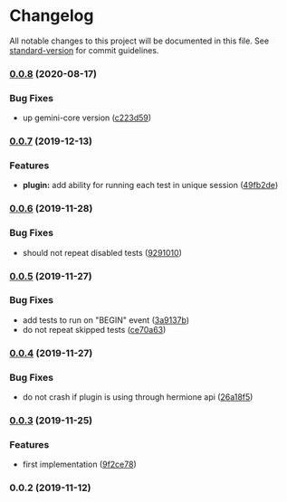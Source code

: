 # Changelog

All notable changes to this project will be documented in this file. See [standard-version](https://github.com/conventional-changelog/standard-version) for commit guidelines.

### [0.0.8](https://github.com/gemini-testing/hermione-test-repeater/compare/v0.0.7...v0.0.8) (2020-08-17)


### Bug Fixes

* up gemini-core version ([c223d59](https://github.com/gemini-testing/hermione-test-repeater/commit/c223d597dfe30d78579f43cc403d62e238c9926c))

### [0.0.7](https://github.com/gemini-testing/hermione-test-repeater/compare/v0.0.6...v0.0.7) (2019-12-13)


### Features

* **plugin:** add ability for running each test in unique session ([49fb2de](https://github.com/gemini-testing/hermione-test-repeater/commit/49fb2de05c6e54fabbec2bf124c12332bb9fb6ad))

### [0.0.6](https://github.com/gemini-testing/hermione-test-repeater/compare/v0.0.5...v0.0.6) (2019-11-28)


### Bug Fixes

* should not repeat disabled tests ([9291010](https://github.com/gemini-testing/hermione-test-repeater/commit/92910104f018587f3439124f3921d4cd8d5f0733))

### [0.0.5](https://github.com/gemini-testing/hermione-test-repeater/compare/v0.0.4...v0.0.5) (2019-11-27)


### Bug Fixes

* add tests to run on "BEGIN" event ([3a9137b](https://github.com/gemini-testing/hermione-test-repeater/commit/3a9137beb37ea206d46fb0597f3357ad077eee0d))
* do not repeat skipped tests ([ce70a63](https://github.com/gemini-testing/hermione-test-repeater/commit/ce70a63c3be10879ea7358c8b904834417571b6f))

### [0.0.4](https://github.com/gemini-testing/hermione-test-repeater/compare/v0.0.3...v0.0.4) (2019-11-27)


### Bug Fixes

* do not crash if plugin is using through hermione api ([26a18f5](https://github.com/gemini-testing/hermione-test-repeater/commit/26a18f5606fc092606018b5dbaaac4e84514200c))

### [0.0.3](https://github.com/gemini-testing/hermione-test-repeater/compare/v0.0.2...v0.0.3) (2019-11-25)


### Features

* first implementation ([9f2ce78](https://github.com/gemini-testing/hermione-test-repeater/commit/9f2ce78fef115741b182fa728f9676005ff5ab3e))

### 0.0.2 (2019-11-12)
